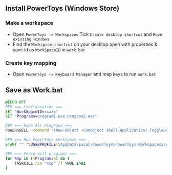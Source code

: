 ## Install PowerToys (Windows Store)
### Make a workspace
- Open `PowerToys -> Workspaces` Tick `Create desktop shortcut` and `Move existing windows`
- Find the `Workspace shortcut` on your desktop open with properties & save id as `WorkSpaceID` in `work.bat`
### Create key mapping
- Open `PowerToys -> Keyboard Manager` and map keys to run `work.bat`
## Save as Work.bat
```bat
@ECHO OFF
REM === Configuration ===
SET "WorkSpaceID=xxxxx"
SET "Programs=program1.exe program2.exe"

REM === Hide All Programs ===
POWERSHELL -command "(New-Object -ComObject shell.application).ToggleDesktop()"

REM === Run PowerToys Workspace ===
START "" "%USERPROFILE%\AppData\Local\PowerToys\PowerToys.WorkspacesLauncher.exe" {%WorkSpaceID%} 1

REM === Force kill programs ===
for %%p in (%Programs%) do (
    TASKKILL /im "%%p" /f >NUL 2>&1
)
```
